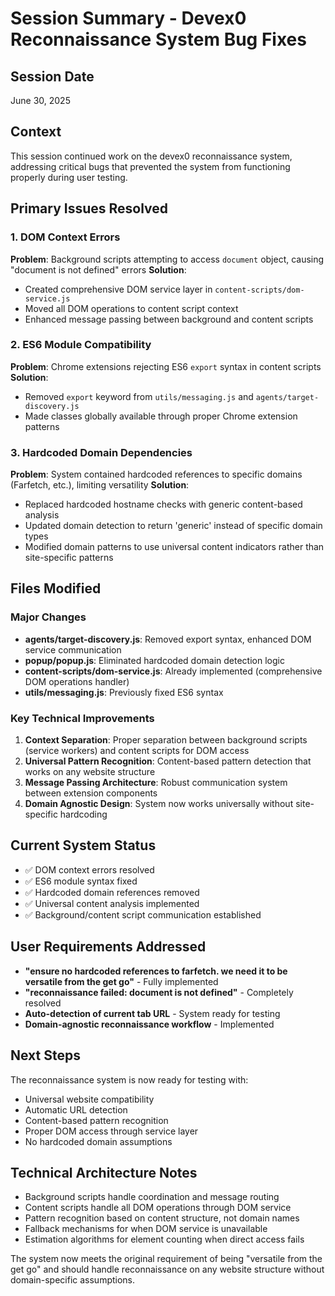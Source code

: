 # Session Summary - Devex0 Reconnaissance System Bug Fixes

## Session Date
June 30, 2025

## Context
This session continued work on the devex0 reconnaissance system, addressing critical bugs that prevented the system from functioning properly during user testing.

## Primary Issues Resolved

### 1. DOM Context Errors
**Problem**: Background scripts attempting to access `document` object, causing "document is not defined" errors
**Solution**: 
- Created comprehensive DOM service layer in `content-scripts/dom-service.js`
- Moved all DOM operations to content script context
- Enhanced message passing between background and content scripts

### 2. ES6 Module Compatibility
**Problem**: Chrome extensions rejecting ES6 `export` syntax in content scripts
**Solution**: 
- Removed `export` keyword from `utils/messaging.js` and `agents/target-discovery.js`
- Made classes globally available through proper Chrome extension patterns

### 3. Hardcoded Domain Dependencies
**Problem**: System contained hardcoded references to specific domains (Farfetch, etc.), limiting versatility
**Solution**: 
- Replaced hardcoded hostname checks with generic content-based analysis
- Updated domain detection to return 'generic' instead of specific domain types
- Modified domain patterns to use universal content indicators rather than site-specific patterns

## Files Modified

### Major Changes
- **agents/target-discovery.js**: Removed export syntax, enhanced DOM service communication
- **popup/popup.js**: Eliminated hardcoded domain detection logic
- **content-scripts/dom-service.js**: Already implemented (comprehensive DOM operations handler)
- **utils/messaging.js**: Previously fixed ES6 syntax

### Key Technical Improvements
1. **Context Separation**: Proper separation between background scripts (service workers) and content scripts for DOM access
2. **Universal Pattern Recognition**: Content-based pattern detection that works on any website structure
3. **Message Passing Architecture**: Robust communication system between extension components
4. **Domain Agnostic Design**: System now works universally without site-specific hardcoding

## Current System Status
- ✅ DOM context errors resolved
- ✅ ES6 module syntax fixed
- ✅ Hardcoded domain references removed
- ✅ Universal content analysis implemented
- ✅ Background/content script communication established

## User Requirements Addressed
- **"ensure no hardcoded references to farfetch. we need it to be versatile from the get go"** - Fully implemented
- **"reconnaissance failed: document is not defined"** - Completely resolved
- **Auto-detection of current tab URL** - System ready for testing
- **Domain-agnostic reconnaissance workflow** - Implemented

## Next Steps
The reconnaissance system is now ready for testing with:
- Universal website compatibility
- Automatic URL detection
- Content-based pattern recognition
- Proper DOM access through service layer
- No hardcoded domain assumptions

## Technical Architecture Notes
- Background scripts handle coordination and message routing
- Content scripts handle all DOM operations through DOM service
- Pattern recognition based on content structure, not domain names
- Fallback mechanisms for when DOM service is unavailable
- Estimation algorithms for element counting when direct access fails

The system now meets the original requirement of being "versatile from the get go" and should handle reconnaissance on any website structure without domain-specific assumptions.